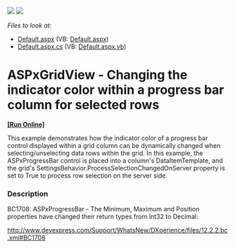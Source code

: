 <!-- default badges list -->
[![](https://img.shields.io/badge/Open_in_DevExpress_Support_Center-FF7200?style=flat-square&logo=DevExpress&logoColor=white)](https://supportcenter.devexpress.com/ticket/details/E2070)
[![](https://img.shields.io/badge/📖_How_to_use_DevExpress_Examples-e9f6fc?style=flat-square)](https://docs.devexpress.com/GeneralInformation/403183)
<!-- default badges end -->
<!-- default file list -->
*Files to look at*:

* [Default.aspx](./CS/WebSite/Default.aspx) (VB: [Default.aspx](./VB/WebSite/Default.aspx))
* [Default.aspx.cs](./CS/WebSite/Default.aspx.cs) (VB: [Default.aspx.vb](./VB/WebSite/Default.aspx.vb))
<!-- default file list end -->
# ASPxGridView - Changing the indicator color within a progress bar column for selected rows
<!-- run online -->
**[[Run Online]](https://codecentral.devexpress.com/e2070/)**
<!-- run online end -->


<p>This example demonstrates how the indicator color of a progress bar control displayed within a grid column can be dynamically changed when selecting/unselecting data rows within the grid. In this example, the ASPxProgressBar control is placed into a column's DataItemTemplate, and the grid's SettingsBehavior.ProcessSelectionChangedOnServer property is set to True to  process row selection on the server side.</p>


<h3>Description</h3>

<p>BC1708: ASPxProgressBar - The Minimum, Maximum and Position properties have changed their return types from Int32 to Decimal:</p><p><a href="http://www.devexpress.com/Support/WhatsNew/DXperience/files/12.2.2.bc.xml#BC1708">http://www.devexpress.com/Support/WhatsNew/DXperience/files/12.2.2.bc.xml#BC1708</a></p>

<br/>


